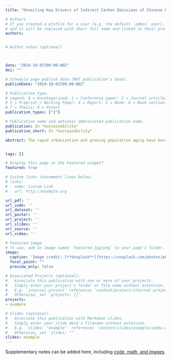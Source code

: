 ```yaml
---
title: "Unveiling Key Drivers of Indirect Carbon Emissions of Chinese Older Households"

# Authors
# If you created a profile for a user (e.g. the default `admin` user), write the username (folder name) here 
# and it will be replaced with their full name and linked to their profile.
authors:


# Author notes (optional)



date: "2019-10-01T00:00:00Z"
doi: ""

# Schedule page publish date (NOT publication's date).
publishDate: "2019-10-01T00:00:00Z"

# Publication type.
# Legend: 0 = Uncategorized; 1 = Conference paper; 2 = Journal article;
# 3 = Preprint / Working Paper; 4 = Report; 5 = Book; 6 = Book section;
# 7 = Thesis; 8 = Patent
publication_types: ["2"]

# Publication name and optional abbreviated publication name.
publication: In *Sustainability*
publication_short: In *Sustainability*

abstract: The rapid urbanization and growing population aging have become salient features in China. Understanding their impacts on household emissions is crucial for designing mitigation policies for household carbon emissions. By integrating Chinese older household survey data with an unconditional quantile regression model, this paper examines the heterogeneous impacts of household characteristics on indirect carbon emissions of older Chinese households. There are three main findings: (1) The effects of urbanization on emissions at different quantiles of carbon emissions appear to be inverted U-shaped, which means that the rise of urbanization level increases carbon emissions more at the middle than at the bottom or the top, and helps to alleviate carbon emission inequality, (2) though carbon emissions rise with the increase of income, there is a clear urban-rural divide in the effects of income on carbon emissions, and (3) the rise in the share of well-educated people contributes to the increase in carbon emissions. The higher the degree of education is, the larger the impact is. These findings contribute to understanding the determinants of carbon emissions and are helpful for policymakers to design targeted policies in reducing carbon emissions from the consumption-side.


tags: []

# Display this page in the Featured widget?
featured: true

# Custom links (uncomment lines below)
# links:
# - name: Custom Link
#   url: http://example.org

url_pdf: ''
url_code: ''
url_dataset: ''
url_poster: ''
url_project: ''
url_slides: ''
url_source: ''
url_video: ''

# Featured image
# To use, add an image named `featured.jpg/png` to your page's folder. 
image:
  caption: 'Image credit: [**Unsplash**](https://unsplash.com/photos/pLCdAaMFLTE)'
  focal_point: ""
  preview_only: false

# Associated Projects (optional).
#   Associate this publication with one or more of your projects.
#   Simply enter your project's folder or file name without extension.
#   E.g. `internal-project` references `content/project/internal-project/index.md`.
#   Otherwise, set `projects: []`.
projects:
- example

# Slides (optional).
#   Associate this publication with Markdown slides.
#   Simply enter your slide deck's filename without extension.
#   E.g. `slides: "example"` references `content/slides/example/index.md`.
#   Otherwise, set `slides: ""`.
slides: example
---
```




Supplementary notes can be added here, including [code, math, and images](https://wowchemy.com/docs/writing-markdown-latex/).
